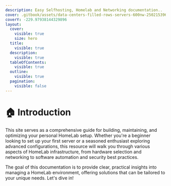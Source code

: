 ```yaml
---
description: Easy Selfhosting, Homelab and Networking documentation..
cover: .gitbook/assets/data-centers-filled-rows-servers-600nw-2502153963.jpg.webp
coverY: -229.97938144329896
layout:
  cover:
    visible: true
    size: hero
  title:
    visible: true
  description:
    visible: true
  tableOfContents:
    visible: true
  outline:
    visible: true
  pagination:
    visible: false
---
```


# 🏠 Introduction

This site serves as a comprehensive guide for building, maintaining, and optimizing your personal HomeLab setup. Whether you're a beginner looking to set up your first server or a seasoned enthusiast exploring advanced configurations, this resource will walk you through various aspects of HomeLab infrastructure, from hardware selection and networking to software automation and security best practices.

The goal of this documentation is to provide clear, practical insights into managing a HomeLab environment, offering solutions that can be tailored to your unique needs. Let's dive in!
